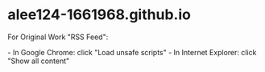 # alee124-1661968.github.io
<p>For Original Work "RSS Feed":</p>
- In Google Chrome: click "Load unsafe scripts"
- In Internet Explorer: click "Show all content"
